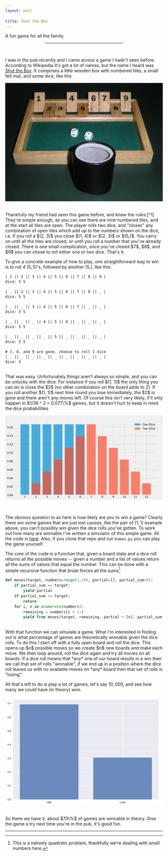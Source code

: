 ```yaml
---
layout: post

title: Shut the Box
---
```


A fun game for all the family.

<center><hr style="width:50%"></center>
<br>


 I was in the pub recently and I came across a game I hadn't seen before. According to Wikipedia it's got a lot of names, but the name I heard was [Shut the Box](https://en.wikipedia.org/wiki/Shut_the_Box). It comprises a little wooden box with numbered tiles, a small felt mat, and some dice, like this

![box](/images/stb/stb.jpg)

<br>
Thankfully my friend had seen this game before, and knew the rules.[^1] They're simple enough, as you can see there are nine numbered tiles, and at the start all tiles are open. The player rolls two dice, and "closes" any combination of open tiles which add up to the numbers shown on the dice, i.e. if you roll a $(2, 3)$ you close $(1, 4)$ or $(2, 3)$ or $(5,)$. You carry on until all the tiles are closed, or until you roll a number that you've already closed. There is one small complication, once you've closed $7$, $8$, and $9$ you can chose to roll either one or two dice. That's it.

To give a concrete example of how to play, one straightforward way to win is to roll 4 $(5, 5)$'s, followed by another $(5,)$, like this:

```
| 1 || 2 || 3 || 4 || 5 || 6 || 7 || 8 || 9 |
dice: 5 5

| _ || 2 || 3 || 4 || 5 || 6 || 7 || 8 || _ |
dice: 5 5

| _ || _ || 3 || 4 || 5 || 6 || 7 || _ || _ |
dice: 5 5

| _ || _ || _ || 4 || 5 || 6 || _ || _ || _ |
dice: 5 5

| _ || _ || _ || _ || 5 || _ || _ || _ || _ |
dice: 5 5

# 7, 8, and 9 are gone. choose to roll 1 dice
| _ || _ || _ || _ || _ || _ || _ || _ || _ |
dice: 5
```
<br>
That was easy. Unfortunately things aren't always so simple, and you can be unlucky with the dice. For instance if you roll $(1, 1)$ the only thing you can do is close the $2$ (no other combination on the board adds to 2). If you roll another $(1, 1)$ next time round you lose immediately, the $2$ is gone and there aren't any moves left. Of course this isn't very likely, it'll only happen in $1/36 ^ 2 = 0.077\%$ games, but it doesn't hurt to keep in mind the dice probabilities

![dice](/images/stb/dice.png)

<br>

The obvious question to as here is how likely are you to win a game? Clearly there are some games that are just lost causes, like the pair of $(1,1)$ example above, you can't possibly win given the dice rolls you've gotten. To work out how many are winnable I've written a simulator of this simple game. All the code is [here](https://github.com/neal-o-r/shut-the-box). Also, if you clone that repo and run ```human.py``` you can play the game yourself.

The core of the code is a function that, given a board state and a dice roll returns all the possible moves -- given a number and a list of values return all the sums of values that equal the number. This can be done with a simple recursive function that brute forces all the sums[^2]

```python
def moves(target, numbers=range(1,10), partial=[], partial_sum=0):
    if partial_sum == target:
        yield partial
    if partial_sum >= target:
        return
    for i, n in enumerate(numbers):
        remaining = numbers[i + 1:]
        yield from moves(target, remaining, partial + [n], partial_sum + n)
```
<br>
With that function we can simulate a game. What I'm interested in finding out is what percentage of games are theoretically winnable given the dice rolls. To do this I start off with a fully open board and roll the dice. This opens up $n$ possible moves so we create $n$ new boards and make each move. We then loop around, roll the dice again and try all moves on all boards. If a dice roll means that *any* one of our board results in a win then we call that set of rolls "winnable", if we end up in a position where the dice roll leaves us with no available moves on *any* board then that set of rolls is "losing".

All that's left to do is play a lot of games, let's say $10,000$, and see how many we could have (in theory) won.

![win](/images/stb/win.png)

<br>
So there we have it, about $70\%$ of games are winnable in theory. Give the game a try next time you're in the pub, it's good fun.





---

[^1]: There seem to be many variants to the rules, I'm not sure that the rules as he taught them to me are canonical but we'll stick with them.

[^2]: This is a natively quadratic problem, thankfully we're dealing with small numbers here.

